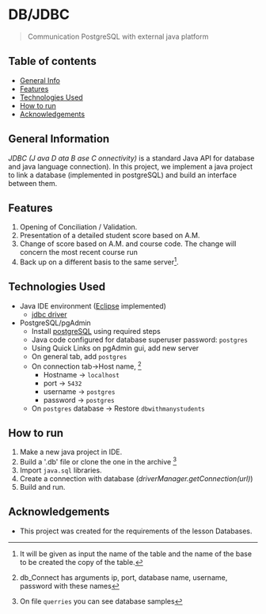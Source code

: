 # DB/JDBC
> Communication PostgreSQL with external java platform
 
  
 ## Table of contents
* [General Info](#general-information)
* [Features](#features)
* [Technologies Used](#technologies-used)
* [How to run](#how-to-run)
* [Acknowledgements](#acknowledgements)

## General Information
_JDBC (J ava D ata B ase C onnectivity)_ is a standard Java API for database and java language connection). In this project, we implement a java project to link a database (implemented in postgreSQL) and build an interface between them.  


## Features
1. Opening of Conciliation / Validation. 
2. Presentation of a detailed student score based on A.M. 
3. Change of score based on A.M. and course code. The change will concern the most recent course run 
4. Back up on a different basis to the same server[^1].

 ## Technologies Used
* Java IDE environment ([Eclipse](https://www.eclipse.org/downloads/packages/) implemented)
    * [jdbc driver](https://jdbc.postgresql.org/download/)
* PostgreSQL/pgAdmin
    * Install [postgreSQL](https://www.postgresql.org/download/) using required steps
    * Java code configured for database superuser password: `postgres`
    * Using Quick Links on pgAdmin gui, add new server
    * On general tab, add `postgres`
    * On connection tab->Host name, [^3]
        * Hostname ->  `localhost`
        * port     ->  `5432`
        * username ->  `postgres`
        * password ->  `postgres`
    * On `postgres` database -> Restore `dbwithmanystudents`

        

## How to run
1. Make a new java project in IDE.
2. Build a '.db' file or clone the one in the archive [^2]
2. Import  `java.sql` libraries.
3. Create a connection with database (_driverManager.getConnection(url)_)
4. Build and run.

## Acknowledgements
- This project was created for the requirements of the lesson Databases.


[^1]: It will be given as input the name of the table and the name of the base to be created the copy of the table.
[^2]: On file `querries` you can see database samples
[^3]: db_Connect has arguments ip, port, database name, username, password with these names

